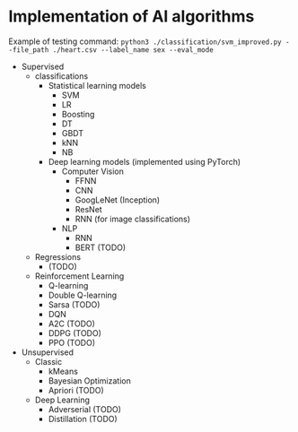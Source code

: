 # Implementation of AI algorithms

Example of testing command:
`python3 ./classification/svm_improved.py --file_path ./heart.csv --label_name sex --eval_mode`

- Supervised
    - classifications
        - Statistical learning models
            - SVM
            - LR
            - Boosting
            - DT
            - GBDT
            - kNN
            - NB
        - Deep learning models (implemented using PyTorch)
            - Computer Vision
                - FFNN
                - CNN
                - GoogLeNet (Inception)
                - ResNet
                - RNN (for image classifications)
            - NLP
                - RNN
                - BERT (TODO)
    - Regressions
        - (TODO)
    - Reinforcement Learning
        - Q-learning
        - Double Q-learning
        - Sarsa (TODO)
        - DQN
        - A2C (TODO)
        - DDPG (TODO)
        - PPO (TODO)
- Unsupervised
    - Classic
        - kMeans
        - Bayesian Optimization
        - Apriori (TODO)
    - Deep Learning
        - Adverserial (TODO)
        - Distillation (TODO)